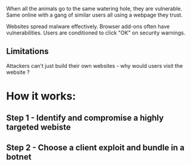 When all the animals go to the same watering hole, they are vulnerable. Same online with a gang of similar users all using a webpage they trust.

Websites spread malware effectively. Browser add-ons often have vulnerabilities. Users are conditioned to click "OK" on security warnings.

## Limitations
Attackers can't just build their own websites - why would users visit the website ? 


# How it works:

## Step 1 - Identify and compromise a highly targeted webiste

## Step 2 - Choose a client exploit and bundle in a botnet